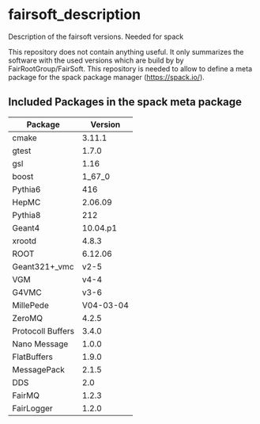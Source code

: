 # fairsoft_description
Description of the fairsoft versions. Needed for spack

This repository does not contain anything useful. It only summarizes the software with the used versions which are build
by by FairRootGroup/FairSoft. 
This repository is needed to allow to define a meta package for the spack package manager (https://spack.io/).

## Included Packages in the spack meta package

|Package|Version|
|---|---|
| cmake  |3.11.1 |
| gtest  |1.7.0|
| gsl    |1.16|
| boost  |1_67_0|
| Pythia6 |416|
| HepMC  |2.06.09|
| Pythia8| 212|
| Geant4 |10.04.p1|
| xrootd |4.8.3|
| ROOT | 6.12.06|
| Geant321+_vmc| v2-5|
| VGM| v4-4|
| G4VMC| v3-6|
| MillePede |V04-03-04|
| ZeroMQ |4.2.5|
| Protocoll Buffers| 3.4.0|
| Nano Message |1.0.0|
| FlatBuffers |1.9.0|
| MessagePack |2.1.5|
| DDS |2.0|
| FairMQ |1.2.3|
| FairLogger |1.2.0|
